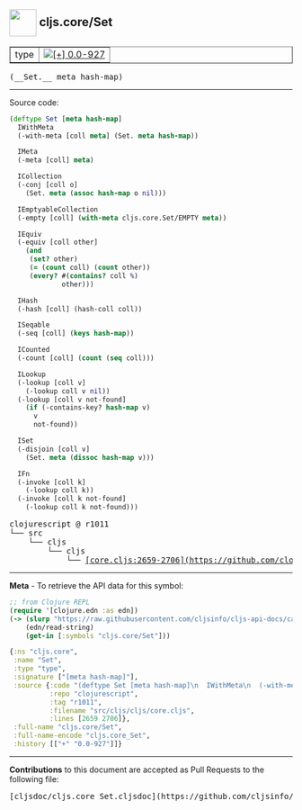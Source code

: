 ## <img width="48px" valign="middle" src="http://i.imgur.com/Hi20huC.png"> cljs.core/Set

 <table border="1">
<tr>

<td>type</td>
<td><a href="https://github.com/cljsinfo/cljs-api-docs/tree/0.0-927"><img valign="middle" alt="[+] 0.0-927" src="https://img.shields.io/badge/+-0.0--927-lightgrey.svg"></a> </td>
</tr>
</table>

 <samp>
(__Set.__ meta hash-map)<br>
</samp>

---





Source code:

```clj
(deftype Set [meta hash-map]
  IWithMeta
  (-with-meta [coll meta] (Set. meta hash-map))

  IMeta
  (-meta [coll] meta)

  ICollection
  (-conj [coll o]
    (Set. meta (assoc hash-map o nil)))

  IEmptyableCollection
  (-empty [coll] (with-meta cljs.core.Set/EMPTY meta))

  IEquiv
  (-equiv [coll other]
    (and
     (set? other)
     (= (count coll) (count other))
     (every? #(contains? coll %)
             other)))

  IHash
  (-hash [coll] (hash-coll coll))

  ISeqable
  (-seq [coll] (keys hash-map))

  ICounted
  (-count [coll] (count (seq coll)))

  ILookup
  (-lookup [coll v]
    (-lookup coll v nil))
  (-lookup [coll v not-found]
    (if (-contains-key? hash-map v)
      v
      not-found))

  ISet
  (-disjoin [coll v]
    (Set. meta (dissoc hash-map v)))

  IFn
  (-invoke [coll k]
    (-lookup coll k))
  (-invoke [coll k not-found]
    (-lookup coll k not-found)))
```

 <pre>
clojurescript @ r1011
└── src
    └── cljs
        └── cljs
            └── <ins>[core.cljs:2659-2706](https://github.com/clojure/clojurescript/blob/r1011/src/cljs/cljs/core.cljs#L2659-L2706)</ins>
</pre>


---

__Meta__ - To retrieve the API data for this symbol:

```clj
;; from Clojure REPL
(require '[clojure.edn :as edn])
(-> (slurp "https://raw.githubusercontent.com/cljsinfo/cljs-api-docs/catalog/cljs-api.edn")
    (edn/read-string)
    (get-in [:symbols "cljs.core/Set"]))
```

```clj
{:ns "cljs.core",
 :name "Set",
 :type "type",
 :signature ["[meta hash-map]"],
 :source {:code "(deftype Set [meta hash-map]\n  IWithMeta\n  (-with-meta [coll meta] (Set. meta hash-map))\n\n  IMeta\n  (-meta [coll] meta)\n\n  ICollection\n  (-conj [coll o]\n    (Set. meta (assoc hash-map o nil)))\n\n  IEmptyableCollection\n  (-empty [coll] (with-meta cljs.core.Set/EMPTY meta))\n\n  IEquiv\n  (-equiv [coll other]\n    (and\n     (set? other)\n     (= (count coll) (count other))\n     (every? #(contains? coll %)\n             other)))\n\n  IHash\n  (-hash [coll] (hash-coll coll))\n\n  ISeqable\n  (-seq [coll] (keys hash-map))\n\n  ICounted\n  (-count [coll] (count (seq coll)))\n\n  ILookup\n  (-lookup [coll v]\n    (-lookup coll v nil))\n  (-lookup [coll v not-found]\n    (if (-contains-key? hash-map v)\n      v\n      not-found))\n\n  ISet\n  (-disjoin [coll v]\n    (Set. meta (dissoc hash-map v)))\n\n  IFn\n  (-invoke [coll k]\n    (-lookup coll k))\n  (-invoke [coll k not-found]\n    (-lookup coll k not-found)))",
          :repo "clojurescript",
          :tag "r1011",
          :filename "src/cljs/cljs/core.cljs",
          :lines [2659 2706]},
 :full-name "cljs.core/Set",
 :full-name-encode "cljs.core_Set",
 :history [["+" "0.0-927"]]}

```

---

__Contributions__ to this document are accepted as Pull Requests to the following file:

 <pre>
[cljsdoc/cljs.core_Set.cljsdoc](https://github.com/cljsinfo/cljs-api-docs/blob/master/cljsdoc/cljs.core_Set.cljsdoc)
</pre>

